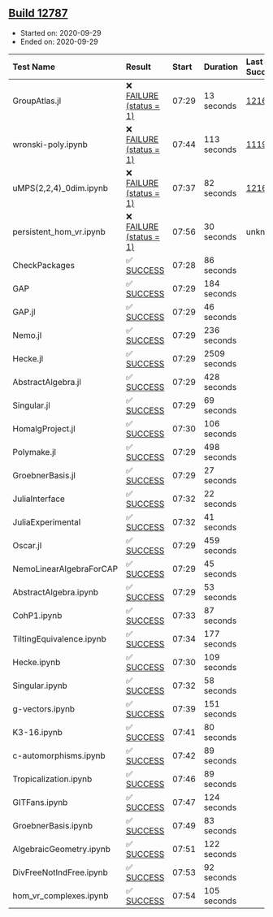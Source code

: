 ## [Build 12787](https://oscarci.mathematik.uni-kl.de/job/oscar/12787/)

* Started on: 2020-09-29
* Ended on: 2020-09-29

| Test Name    | Result | Start | Duration | Last Success | First Failure |
|:-------------|:-------|:------|:---------|:-------------|:--------------|
| GroupAtlas.jl | ❌ [FAILURE (status = 1)](https://oscarci.mathematik.uni-kl.de/job/oscar/12787/artifact/logs/build-12787/GroupAtlas.jl.log) | 07:29 | 13 seconds | [12167](https://oscarci.mathematik.uni-kl.de/job/oscar/12167/) | [12168](https://oscarci.mathematik.uni-kl.de/job/oscar/12168/) |
| wronski-poly.ipynb | ❌ [FAILURE (status = 1)](https://oscarci.mathematik.uni-kl.de/job/oscar/12787/artifact/logs/build-12787/wronski-poly.ipynb.log) | 07:44 | 113 seconds | [11192](https://oscarci.mathematik.uni-kl.de/job/oscar/11192/) | [11193](https://oscarci.mathematik.uni-kl.de/job/oscar/11193/) |
| uMPS(2,2,4)_0dim.ipynb | ❌ [FAILURE (status = 1)](https://oscarci.mathematik.uni-kl.de/job/oscar/12787/artifact/logs/build-12787/uMPS-2-2-4-_0dim.ipynb.log) | 07:37 | 82 seconds | [12167](https://oscarci.mathematik.uni-kl.de/job/oscar/12167/) | [12168](https://oscarci.mathematik.uni-kl.de/job/oscar/12168/) |
| persistent_hom_vr.ipynb | ❌ [FAILURE (status = 1)](https://oscarci.mathematik.uni-kl.de/job/oscar/12787/artifact/logs/build-12787/persistent_hom_vr.ipynb.log) | 07:56 | 30 seconds | unknown | unknown |
| CheckPackages | ✅ [SUCCESS](https://oscarci.mathematik.uni-kl.de/job/oscar/12787/artifact/logs/build-12787/CheckPackages.log) | 07:28 | 86 seconds |  |  |
| GAP | ✅ [SUCCESS](https://oscarci.mathematik.uni-kl.de/job/oscar/12787/artifact/logs/build-12787/GAP.log) | 07:29 | 184 seconds |  |  |
| GAP.jl | ✅ [SUCCESS](https://oscarci.mathematik.uni-kl.de/job/oscar/12787/artifact/logs/build-12787/GAP.jl.log) | 07:29 | 46 seconds |  |  |
| Nemo.jl | ✅ [SUCCESS](https://oscarci.mathematik.uni-kl.de/job/oscar/12787/artifact/logs/build-12787/Nemo.jl.log) | 07:29 | 236 seconds |  |  |
| Hecke.jl | ✅ [SUCCESS](https://oscarci.mathematik.uni-kl.de/job/oscar/12787/artifact/logs/build-12787/Hecke.jl.log) | 07:29 | 2509 seconds |  |  |
| AbstractAlgebra.jl | ✅ [SUCCESS](https://oscarci.mathematik.uni-kl.de/job/oscar/12787/artifact/logs/build-12787/AbstractAlgebra.jl.log) | 07:29 | 428 seconds |  |  |
| Singular.jl | ✅ [SUCCESS](https://oscarci.mathematik.uni-kl.de/job/oscar/12787/artifact/logs/build-12787/Singular.jl.log) | 07:29 | 69 seconds |  |  |
| HomalgProject.jl | ✅ [SUCCESS](https://oscarci.mathematik.uni-kl.de/job/oscar/12787/artifact/logs/build-12787/HomalgProject.jl.log) | 07:30 | 106 seconds |  |  |
| Polymake.jl | ✅ [SUCCESS](https://oscarci.mathematik.uni-kl.de/job/oscar/12787/artifact/logs/build-12787/Polymake.jl.log) | 07:29 | 498 seconds |  |  |
| GroebnerBasis.jl | ✅ [SUCCESS](https://oscarci.mathematik.uni-kl.de/job/oscar/12787/artifact/logs/build-12787/GroebnerBasis.jl.log) | 07:29 | 27 seconds |  |  |
| JuliaInterface | ✅ [SUCCESS](https://oscarci.mathematik.uni-kl.de/job/oscar/12787/artifact/logs/build-12787/JuliaInterface.log) | 07:32 | 22 seconds |  |  |
| JuliaExperimental | ✅ [SUCCESS](https://oscarci.mathematik.uni-kl.de/job/oscar/12787/artifact/logs/build-12787/JuliaExperimental.log) | 07:32 | 41 seconds |  |  |
| Oscar.jl | ✅ [SUCCESS](https://oscarci.mathematik.uni-kl.de/job/oscar/12787/artifact/logs/build-12787/Oscar.jl.log) | 07:29 | 459 seconds |  |  |
| NemoLinearAlgebraForCAP | ✅ [SUCCESS](https://oscarci.mathematik.uni-kl.de/job/oscar/12787/artifact/logs/build-12787/NemoLinearAlgebraForCAP.log) | 07:29 | 45 seconds |  |  |
| AbstractAlgebra.ipynb | ✅ [SUCCESS](https://oscarci.mathematik.uni-kl.de/job/oscar/12787/artifact/logs/build-12787/AbstractAlgebra.ipynb.log) | 07:29 | 53 seconds |  |  |
| CohP1.ipynb | ✅ [SUCCESS](https://oscarci.mathematik.uni-kl.de/job/oscar/12787/artifact/logs/build-12787/CohP1.ipynb.log) | 07:33 | 87 seconds |  |  |
| TiltingEquivalence.ipynb | ✅ [SUCCESS](https://oscarci.mathematik.uni-kl.de/job/oscar/12787/artifact/logs/build-12787/TiltingEquivalence.ipynb.log) | 07:34 | 177 seconds |  |  |
| Hecke.ipynb | ✅ [SUCCESS](https://oscarci.mathematik.uni-kl.de/job/oscar/12787/artifact/logs/build-12787/Hecke.ipynb.log) | 07:30 | 109 seconds |  |  |
| Singular.ipynb | ✅ [SUCCESS](https://oscarci.mathematik.uni-kl.de/job/oscar/12787/artifact/logs/build-12787/Singular.ipynb.log) | 07:32 | 58 seconds |  |  |
| g-vectors.ipynb | ✅ [SUCCESS](https://oscarci.mathematik.uni-kl.de/job/oscar/12787/artifact/logs/build-12787/g-vectors.ipynb.log) | 07:39 | 151 seconds |  |  |
| K3-16.ipynb | ✅ [SUCCESS](https://oscarci.mathematik.uni-kl.de/job/oscar/12787/artifact/logs/build-12787/K3-16.ipynb.log) | 07:41 | 80 seconds |  |  |
| c-automorphisms.ipynb | ✅ [SUCCESS](https://oscarci.mathematik.uni-kl.de/job/oscar/12787/artifact/logs/build-12787/c-automorphisms.ipynb.log) | 07:42 | 89 seconds |  |  |
| Tropicalization.ipynb | ✅ [SUCCESS](https://oscarci.mathematik.uni-kl.de/job/oscar/12787/artifact/logs/build-12787/Tropicalization.ipynb.log) | 07:46 | 89 seconds |  |  |
| GITFans.ipynb | ✅ [SUCCESS](https://oscarci.mathematik.uni-kl.de/job/oscar/12787/artifact/logs/build-12787/GITFans.ipynb.log) | 07:47 | 124 seconds |  |  |
| GroebnerBasis.ipynb | ✅ [SUCCESS](https://oscarci.mathematik.uni-kl.de/job/oscar/12787/artifact/logs/build-12787/GroebnerBasis.ipynb.log) | 07:49 | 83 seconds |  |  |
| AlgebraicGeometry.ipynb | ✅ [SUCCESS](https://oscarci.mathematik.uni-kl.de/job/oscar/12787/artifact/logs/build-12787/AlgebraicGeometry.ipynb.log) | 07:51 | 122 seconds |  |  |
| DivFreeNotIndFree.ipynb | ✅ [SUCCESS](https://oscarci.mathematik.uni-kl.de/job/oscar/12787/artifact/logs/build-12787/DivFreeNotIndFree.ipynb.log) | 07:53 | 92 seconds |  |  |
| hom_vr_complexes.ipynb | ✅ [SUCCESS](https://oscarci.mathematik.uni-kl.de/job/oscar/12787/artifact/logs/build-12787/hom_vr_complexes.ipynb.log) | 07:54 | 105 seconds |  |  |
